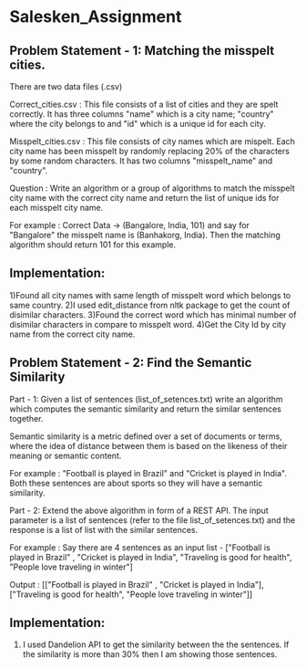 # Salesken_Assignment
Problem Statement - 1: Matching the misspelt cities.
------------------------------------------------------
There are two data files (.csv)

Correct_cities.csv : This file consists of a list of cities and they are spelt correctly. It has three columns "name" which is a city name; "country" where the city belongs to and "id" which is a unique id for each city.

Misspelt_cities.csv : This file consists of city names which are mispelt. Each city name has been misspelt by randomly replacing 20% of the characters by some random characters. It has two columns "misspelt_name" and "country".

Question : Write an algorithm or a group of algorithms to match the misspelt city name with the correct city name and return the list of unique ids for each misspelt city name.

For example : Correct Data -> (Bangalore, India, 101) and say for "Bangalore" the misspelt name is (Banhakorg, India). Then the matching algorithm should return 101 for this example.

Implementation:
---------------
1)Found all city names with same length of misspelt word which belongs to same country.
2)I used edit_distance from nltk package to get the count of disimilar characters.
3)Found the correct word which has minimal number of disimilar characters in compare to misspelt word.
4)Get the City Id by city name from the correct city name.


Problem Statement - 2: Find the Semantic Similarity
-----------------------------------------------------
Part - 1: Given a list of sentences (list_of_setences.txt) write an algorithm which computes the semantic similarity and return the similar sentences together.

Semantic similarity is a metric defined over a set of documents or terms, where the idea of distance between them is based on the likeness of their meaning or semantic content.

For example : "Football is played in Brazil" and "Cricket is played in India". Both these sentences are about sports so they will have a semantic similarity.

Part - 2: Extend the above algorithm in form of a REST API. The input parameter is a list of sentences (refer to the file list_of_setences.txt) and the response is a list of list with the similar sentences.

For example : Say there are 4 sentences as an input list - ["Football is played in Brazil" , "Cricket is played in India", "Traveling is good for health", "People love traveling in winter"]

Output : [["Football is played in Brazil" , "Cricket is played in India"], ["Traveling is good for health", "People love traveling in winter"]]

Implementation:
---------------
1) I used Dandelion API to get the similarity between the the sentences. If the similarity is more than 30% then I am showing those sentences.

